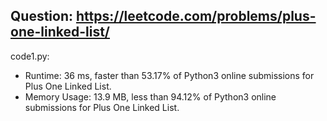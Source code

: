 ## Question: https://leetcode.com/problems/plus-one-linked-list/

code1.py:
* Runtime: 36 ms, faster than 53.17% of Python3 online submissions for Plus One Linked List.
* Memory Usage: 13.9 MB, less than 94.12% of Python3 online submissions for Plus One Linked List.